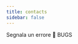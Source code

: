```yaml
---
title: contacts
sidebar: false
---
```





<Testprimer class="mt-12"></Testprimer>
<div class="flash flash-error mt-4">
  <span class="f5">Segnala un errore</span>
  <a style="text-decoration: none;" class="btn flash-action hover-grow bg-red text-white" href="/bugform/">🐛 BUGS</a>
</div>
